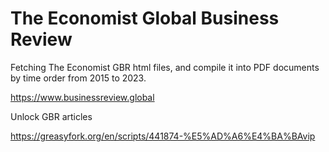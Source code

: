 # The Economist Global Business Review
Fetching The Economist GBR html files, and compile it into PDF documents by time order from 2015 to 2023.

https://www.businessreview.global

Unlock GBR articles

https://greasyfork.org/en/scripts/441874-%E5%AD%A6%E4%BA%BAvip
